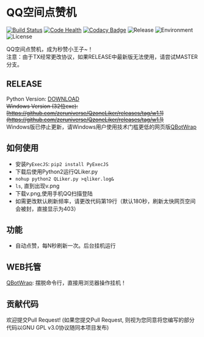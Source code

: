 QQ空间点赞机
=========  
[![Build Status](https://travis-ci.org/zeruniverse/QzoneLiker.svg?branch=master)](https://travis-ci.org/zeruniverse/QzoneLiker)
[![Code Health](https://landscape.io/github/zeruniverse/QzoneLiker/master/landscape.svg?style=flat)](https://landscape.io/github/zeruniverse/QzoneLiker/master)
[![Codacy Badge](https://api.codacy.com/project/badge/b262232e4e204889902436d16f1e8cd3)](https://www.codacy.com/app/zzy8200/QzoneLiker)
![Release](https://img.shields.io/github/release/zeruniverse/QzoneLiker.svg)
![Environment](https://img.shields.io/badge/python-2.6%2C%202.7-blue.svg)
![License](https://img.shields.io/github/license/zeruniverse/QzoneLiker.svg)  

QQ空间点赞机，成为秒赞小王子~！  
注意：由于TX经常更改协议，如果RELEASE中最新版无法使用，请尝试MASTER分支。  

## RELEASE  
Python Version: [DOWNLOAD](https://github.com/zeruniverse/QzoneLiker/releases/latest)  
~~Windows Version (32位exe): [https://github.com/zeruniverse/QzoneLiker/releases/tag/w1.1](https://github.com/zeruniverse/QzoneLiker/releases/tag/w1.1)~~  
Windows版已停止更新，请Windows用户使用技术门槛更低的网页版[QBotWrap](https://github.com/zeruniverse/QBotWebWrap)  
  
## 如何使用  
+ 安装`PyExecJS`: `pip2 install PyExecJS`
+ 下载后使用Python2运行QLiker.py 
+ ```nohup python2 QLiker.py >qliker.log&```  
+ ```ls```, 直到出现v.png  
+ 下载v.png,使用手机QQ扫描登陆  
+ 如需更改默认刷新频率，请更改代码第19行（默认180秒，刷新太快网页空间会被封，直接显示为403）  
  
## 功能   
+ 自动点赞，每N秒刷新一次。后台挂机运行
  
## WEB托管  
[QBotWrap](https://github.com/zeruniverse/QBotWebWrap): 摆脱命令行，直接用浏览器操作挂机！  
  
## 贡献代码  
欢迎提交Pull Request! (如果您提交Pull Request, 则视为您同意将您编写的部分代码以GNU GPL v3.0协议随同本项目发布)
